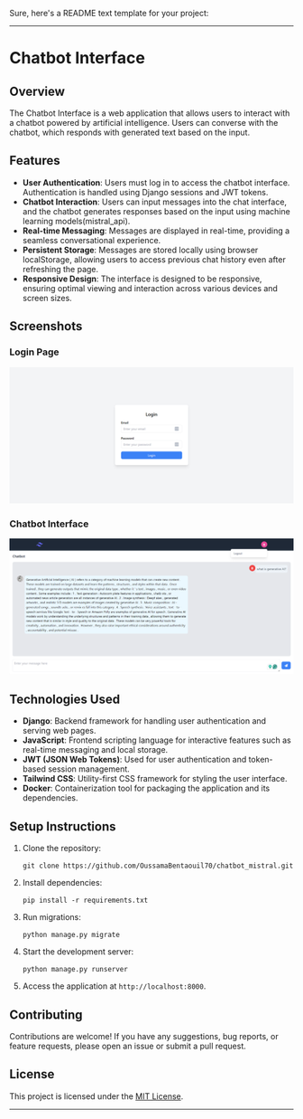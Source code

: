 Sure, here's a README text template for your project:

---

# Chatbot Interface

## Overview

The Chatbot Interface is a web application that allows users to interact with a chatbot powered by artificial intelligence. Users can converse with the chatbot, which responds with generated text based on the input.

## Features

- **User Authentication**: Users must log in to access the chatbot interface. Authentication is handled using Django sessions and JWT tokens.
- **Chatbot Interaction**: Users can input messages into the chat interface, and the chatbot generates responses based on the input using machine learning models(mistral_api).
- **Real-time Messaging**: Messages are displayed in real-time, providing a seamless conversational experience.
- **Persistent Storage**: Messages are stored locally using browser localStorage, allowing users to access previous chat history even after refreshing the page.
- **Responsive Design**: The interface is designed to be responsive, ensuring optimal viewing and interaction across various devices and screen sizes.

## Screenshots

### Login Page
![Login Page](screenshots/login_screenshot.png)

### Chatbot Interface
![Chatbot Interface](screenshots/image.png)

## Technologies Used

- **Django**: Backend framework for handling user authentication and serving web pages.
- **JavaScript**: Frontend scripting language for interactive features such as real-time messaging and local storage.
- **JWT (JSON Web Tokens)**: Used for user authentication and token-based session management.
- **Tailwind CSS**: Utility-first CSS framework for styling the user interface.
- **Docker**: Containerization tool for packaging the application and its dependencies.

## Setup Instructions

1. Clone the repository:
   ```
   git clone https://github.com/OussamaBentaouil70/chatbot_mistral.git
   ```
2. Install dependencies:
   ```
   pip install -r requirements.txt
   ```
3. Run migrations:
   ```
   python manage.py migrate
   ```
4. Start the development server:
   ```
   python manage.py runserver
   ```
5. Access the application at `http://localhost:8000`.

## Contributing

Contributions are welcome! If you have any suggestions, bug reports, or feature requests, please open an issue or submit a pull request.

## License

This project is licensed under the [MIT License](LICENSE).

---

